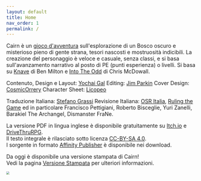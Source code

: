```yaml
---
layout: default
title: Home
nav_order: 1
permalink: /
---
```


Cairn è un [gioco d'avventura](http://questingblog.com/adventure-game-vs-osr) sull'esplorazione di un Bosco oscuro e misterioso pieno di gente strana, tesori nascosti e mostruosità indicibili. La creazione del personaggio è veloce e casuale, senza classi, e si basa sull'avanzamento narrativo al posto di PE (punti esperienza) o livelli. Si basa su [Knave](https://www.drivethrurpg.com/product/250888/Knave) di Ben Milton e [Into The Odd](https://chrismcdee.itch.io/electric-bastionland) di Chris McDowall.

Contenuto, Design e Layout: [Yochai Gal](https://twitter.com/yochaigal1)
Editing: [Jim Parkin](https://d66kobolds.blogspot.com/)
Cover Design: [CosmicOrrery](https://cosmicorrery.itch.io/)
Character Sheet: [Licopeo](https://www.instagram.com/licopeoart/)

Traduzione Italiana: [Stefano Grassi](https://twitter.com/FabulousFreak)
Revisione Italiana: [OSR Italia](https://www.facebook.com/groups/osritalia/), [Ruling the Game](http://t.me/osritalia) ed in particolare Francisco Pettigiani, Roberto Bisceglie, Yuri Zanelli, Barakiel The Archangel, Dismanster FraNe.

La versione PDF in lingua inglese è disponibile gratuitamente su [Itch.io](https://yochaigal.itch.io/cairn) e [DriveThruRPG](https://www.drivethrurpg.com/product/330809/Cairn).  
Il testo integrale è rilasciato sotto licenza [CC-BY-SA 4.0](https://creativecommons.org/licenses/by-sa/4.0/).  
I sorgente in formato [Affinity Publisher](https://affinity.serif.com/en-us/publisher/) è disponibile nei download.

Da oggi è disponibile una versione stampata di Cairn!  
Vedi la pagina [Versione Stampata](/print.md) per ulteriori informazioni.


<p></p>

<img src="https://yochaigal.github.io/cairn/img/cairn.png" style="zoom:50%;" />
